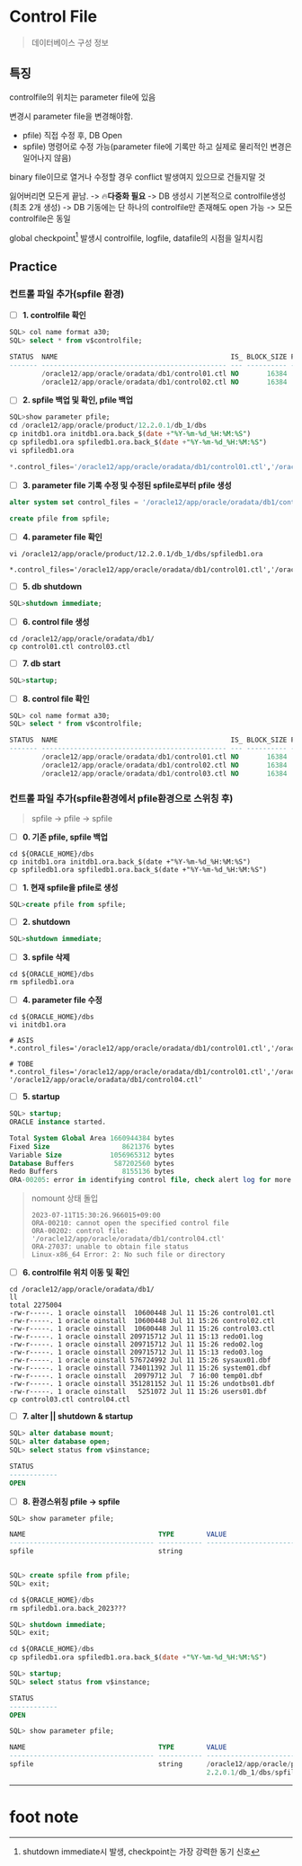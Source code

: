 # Control File

> 데이터베이스 구성 정보

## 특징

controlfile의 위치는 parameter file에 있음

변경시 parameter file을 변경해야함.

- pfile) 직접 수정 후, DB Open
- spfile) 명령어로 수정 가능(parameter file에 기록만 하고 실제로 물리적인 변경은 일어나지 않음)

binary file이므로 열거나 수정할 경우 conflict 발생여지 있으므로 건들지말 것

잃어버리면 모든게 끝남. -> 🔥**다중화 필요** -> DB 생성시 기본적으로 controlfile생성(최초 2개 생성) -> DB 기동에는 단 하나의 controlfile만 존재해도 open 가능 -> 모든 controlfile은 동일

global checkpoint[^global checkpoint] 발생시 controlfile, logfile, datafile의 시점을 일치시킴

## Practice

### 컨트롤 파일 추가(**spfile 환경**)

- [ ] **1. controlfile 확인**

```sql
SQL> col name format a30;
SQL> select * from v$controlfile;

STATUS  NAME                                           IS_ BLOCK_SIZE FILE_SIZE_BLKS     CON_ID
------- ---------------------------------------------- --- ---------- -------------- ----------
        /oracle12/app/oracle/oradata/db1/control01.ctl NO       16384            646          0
        /oracle12/app/oracle/oradata/db1/control02.ctl NO       16384            646          0
```

- [ ] **2. spfile 백업 및 확인, pfile 백업** 

```sql
SQL>show parameter pfile;
cd /oracle12/app/oracle/product/12.2.0.1/db_1/dbs
cp initdb1.ora initdb1.ora.back_$(date +"%Y-%m-%d_%H:%M:%S")
cp spfiledb1.ora spfiledb1.ora.back_$(date +"%Y-%m-%d_%H:%M:%S")
vi spfiledb1.ora

*.control_files='/oracle12/app/oracle/oradata/db1/control01.ctl','/oracle12/app/oracle/oradata/db1/control02.ctl'
```

- [ ] **3. parameter file 기록 수정 및 수정된 spfile로부터 pfile 생성**

```sql
alter system set control_files = '/oracle12/app/oracle/oradata/db1/control01.ctl','/oracle12/app/oracle/oradata/db1/control02.ctl','/oracle12/app/oracle/oradata/db1/control03.ctl' scope=spfile;

create pfile from spfile;
```

- [ ] **4. parameter file 확인**

```shell
vi /oracle12/app/oracle/product/12.2.0.1/db_1/dbs/spfiledb1.ora

*.control_files='/oracle12/app/oracle/oradata/db1/control01.ctl','/oracle12/app/oracle/oradata/db1/control02.ctl','/oracle12/app/oracle/oradata/db1/control03.ctl'
```

- [ ] **5. db shutdown** 

```sql
SQL>shutdown immediate;
```

- [ ] **6. control file 생성**

```shell
cd /oracle12/app/oracle/oradata/db1/
cp control01.ctl control03.ctl
```

- [ ] **7. db start**

```sql
SQL>startup;
```

- [ ] **8. control file 확인**

```sql
SQL> col name format a30;
SQL> select * from v$controlfile;

STATUS  NAME                                           IS_ BLOCK_SIZE FILE_SIZE_BLKS     CON_ID
------- ---------------------------------------------- --- ---------- -------------- ----------
        /oracle12/app/oracle/oradata/db1/control01.ctl NO       16384            646          0
        /oracle12/app/oracle/oradata/db1/control02.ctl NO       16384            646          0
        /oracle12/app/oracle/oradata/db1/control03.ctl NO       16384            646          0  -- 추가 확인 완료
```

### 컨트롤 파일 추가(**spfile환경에서 pfile환경으로 스위칭 후**)

> spfile -> pfile -> spfile

- [ ] **0. 기존 pfile, spfile 백업**

```shell
cd ${ORACLE_HOME}/dbs
cp initdb1.ora initdb1.ora.back_$(date +"%Y-%m-%d_%H:%M:%S")
cp spfiledb1.ora spfiledb1.ora.back_$(date +"%Y-%m-%d_%H:%M:%S")
```

- [ ] **1. 현재 spfile을 pfile로 생성**

```sql
SQL>create pfile from spfile;
```

- [ ] **2. shutdown**

```sql
SQL>shutdown immediate;
```

- [ ] **3. spfile 삭제**

```shell
cd ${ORACLE_HOME}/dbs
rm spfiledb1.ora
```

- [ ] **4. parameter file 수정**

```shell
cd ${ORACLE_HOME}/dbs
vi initdb1.ora

# ASIS
*.control_files='/oracle12/app/oracle/oradata/db1/control01.ctl','/oracle12/app/oracle/oradata/db1/control02.ctl','/oracle12/app/oracle/oradata/db1/control03.ctl'

# TOBE
*.control_files='/oracle12/app/oracle/oradata/db1/control01.ctl','/oracle12/app/oracle/oradata/db1/control02.ctl','/oracle12/app/oracle/oradata/db1/control03.ctl', '/oracle12/app/oracle/oradata/db1/control04.ctl'
```

- [ ] **5. startup**

```sql
SQL> startup;
ORACLE instance started.

Total System Global Area 1660944384 bytes
Fixed Size                  8621376 bytes
Variable Size            1056965312 bytes
Database Buffers          587202560 bytes
Redo Buffers                8155136 bytes
ORA-00205: error in identifying control file, check alert log for more info
```

> nomount 상태 돌입
>
> ```shell
> 2023-07-11T15:30:26.966015+09:00
> ORA-00210: cannot open the specified control file
> ORA-00202: control file: '/oracle12/app/oracle/oradata/db1/control04.ctl'
> ORA-27037: unable to obtain file status
> Linux-x86_64 Error: 2: No such file or directory
> ```

- [ ] **6. controlfile 위치 이동 및 확인**

```shell
cd /oracle12/app/oracle/oradata/db1/
ll
total 2275004
-rw-r-----. 1 oracle oinstall  10600448 Jul 11 15:26 control01.ctl
-rw-r-----. 1 oracle oinstall  10600448 Jul 11 15:26 control02.ctl
-rw-r-----. 1 oracle oinstall  10600448 Jul 11 15:26 control03.ctl
-rw-r-----. 1 oracle oinstall 209715712 Jul 11 15:13 redo01.log
-rw-r-----. 1 oracle oinstall 209715712 Jul 11 15:26 redo02.log
-rw-r-----. 1 oracle oinstall 209715712 Jul 11 15:13 redo03.log
-rw-r-----. 1 oracle oinstall 576724992 Jul 11 15:26 sysaux01.dbf
-rw-r-----. 1 oracle oinstall 734011392 Jul 11 15:26 system01.dbf
-rw-r-----. 1 oracle oinstall  20979712 Jul  7 16:00 temp01.dbf
-rw-r-----. 1 oracle oinstall 351281152 Jul 11 15:26 undotbs01.dbf
-rw-r-----. 1 oracle oinstall   5251072 Jul 11 15:26 users01.dbf
cp control03.ctl control04.ctl
```

- [ ] **7. alter || shutdown & startup**

```sql
SQL> alter database mount;
SQL> alter database open;
SQL> select status from v$instance;

STATUS
------------
OPEN
```

- [ ] **8. 환경스위칭 pfile -> spfile**

```sql
SQL> show parameter pfile;

NAME                                 TYPE        VALUE
------------------------------------ ----------- ------------------------------
spfile                               string


SQL> create spfile from pfile;
SQL> exit;

cd ${ORACLE_HOME}/dbs
rm spfiledb1.ora.back_2023???

SQL> shutdown immediate;
SQL> exit;

cd ${ORACLE_HOME}/dbs
cp spfiledb1.ora spfiledb1.ora.back_$(date +"%Y-%m-%d_%H:%M:%S")

SQL> startup;
SQL> select status from v$instance;

STATUS
------------
OPEN

SQL> show parameter pfile;

NAME                                 TYPE        VALUE
------------------------------------ ----------- ------------------------------
spfile                               string      /oracle12/app/oracle/product/1
                                                 2.2.0.1/db_1/dbs/spfiledb1.ora
```

---

# foot note

[^global checkpoint]: shutdown immediate시 발생, checkpoint는 가장 강력한 동기 신호

